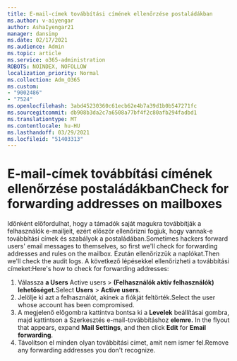 ```yaml
---
title: E-mail-címek továbbítási címének ellenőrzése postaládákban
ms.author: v-aiyengar
author: AshaIyengar21
manager: dansimp
ms.date: 02/17/2021
ms.audience: Admin
ms.topic: article
ms.service: o365-administration
ROBOTS: NOINDEX, NOFOLLOW
localization_priority: Normal
ms.collection: Adm_O365
ms.custom:
- "9002486"
- "7524"
ms.openlocfilehash: 3abd45230360c61ecb62e4b7a39d1b0b547271fc
ms.sourcegitcommit: db908b3da2c7a6508a77bf4f2c80afb294fadbd1
ms.translationtype: MT
ms.contentlocale: hu-HU
ms.lasthandoff: 03/29/2021
ms.locfileid: "51403313"
---
```

# <a name="check-for-forwarding-addresses-on-mailboxes"></a><span data-ttu-id="493ca-102">E-mail-címek továbbítási címének ellenőrzése postaládákban</span><span class="sxs-lookup"><span data-stu-id="493ca-102">Check for forwarding addresses on mailboxes</span></span>

<span data-ttu-id="493ca-103">Időnként előfordulhat, hogy a támadók saját magukra továbbítják a felhasználók e-mailjeit, ezért először ellenőrizni fogjuk, hogy vannak-e továbbítási címek és szabályok a postaládában.</span><span class="sxs-lookup"><span data-stu-id="493ca-103">Sometimes hackers forward users' email messages to themselves, so first we'll check for forwarding addresses and rules on the mailbox.</span></span> <span data-ttu-id="493ca-104">Ezután ellenőrizzük a naplókat.</span><span class="sxs-lookup"><span data-stu-id="493ca-104">Then we'll check the audit logs.</span></span> <span data-ttu-id="493ca-105">A következő lépésekkel ellenőrizheti a továbbítási címeket:</span><span class="sxs-lookup"><span data-stu-id="493ca-105">Here's how to check for forwarding addresses:</span></span>

1. <span data-ttu-id="493ca-106">Válassza **a Users** Active users  >  **(Felhasználók aktív felhasználók) lehetőséget.**</span><span class="sxs-lookup"><span data-stu-id="493ca-106">Select **Users** > **Active users**.</span></span>
1. <span data-ttu-id="493ca-107">Jelölje ki azt a felhasználót, akinek a fiókját feltörték.</span><span class="sxs-lookup"><span data-stu-id="493ca-107">Select the user whose account has been compromised.</span></span>
1. <span data-ttu-id="493ca-108">A megjelenő előgombra kattintva bontsa ki a **Levelek** beállításai gombra, majd kattintson a Szerkesztés e-mail-továbbításhoz **elemre.** </span><span class="sxs-lookup"><span data-stu-id="493ca-108">In the flyout that appears, expand **Mail Settings**, and then click **Edit** for **Email forwarding**.</span></span>
1. <span data-ttu-id="493ca-109">Távolítson el minden olyan továbbítási címet, amit nem ismer fel.</span><span class="sxs-lookup"><span data-stu-id="493ca-109">Remove any forwarding addresses you don't recognize.</span></span>